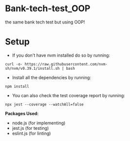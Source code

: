 # Bank-tech-test_OOP
the same bank tech test but using OOP!

# Setup

- If you don't have nvm installed do so by running:

```
curl -o- https://raw.githubusercontent.com/nvm-sh/nvm/v0.39.1/install.sh | bash
```

- Install all the dependencies by running:

```
npm install
```

- You can also check the test coverage report by running:

```
npx jest --coverage --watchAll=false
```

**Packages Used:**

- node.js (for implementing)
- jest.js (for testing)
- eslint.js (for linting)

